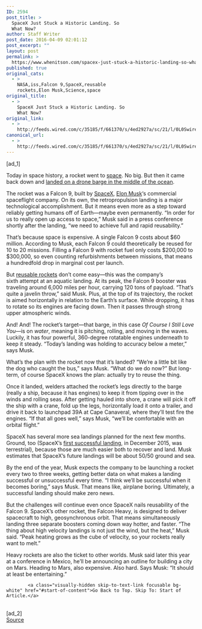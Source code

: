 ```yaml
---
ID: 2594
post_title: >
  SpaceX Just Stuck a Historic Landing. So
  What Now?
author: Staff Writer
post_date: 2016-04-09 02:01:12
post_excerpt: ""
layout: post
permalink: >
  https://www.whenitson.com/spacex-just-stuck-a-historic-landing-so-what-now/
published: true
original_cats:
  - >
    NASA,iss,Falcon 9,SpaceX,reusable
    rockets,Elon Musk,Science,space
original_title:
  - >
    SpaceX Just Stuck a Historic Landing. So
    What Now?
original_link:
  - >
    http://feeds.wired.com/c/35185/f/661370/s/4ed2927a/sc/21/l/0L0Swired0N0C20A160C0A40Cspacex0Ejust0Estuck0Ehistoric0Elanding0Enow0C/story01.htm
canonical_url:
  - >
    http://feeds.wired.com/c/35185/f/661370/s/4ed2927a/sc/21/l/0L0Swired0N0C20A160C0A40Cspacex0Ejust0Estuck0Ehistoric0Elanding0Enow0C/story01.htm
---
```

 [ad_1]
<br><div id=""><p>Today in space history, a rocket went to <a href="http://www.wired.com/tag/space/" target="_blank">space</a>. No big. But then it came back down and <a href="http://www.wired.com/2016/04/spacexs-rocket-victorious-robot-boat-last/" target="_blank">landed on a drone barge in the middle of the ocean</a>.</p>
<p>The rocket was a Falcon 9, built by <a href="http://www.wired.com/tag/spacex/" target="_blank">SpaceX</a>, <a href="http://www.wired.com/tag/elon-musk/" target="_blank">Elon Musk</a>‘s commercial spaceflight company. On its own, the retropropulsion landing is a major technological accomplishment. But it means even more as a step toward reliably getting humans off of Earth—maybe even permanently. “In order for us to really open up access to space,” Musk said in a press conference shortly after the landing, “we need to achieve full and rapid reusability.”</p>
<p>That’s because space is expensive. A single Falcon 9 costs about $60 million. According to Musk, each Falcon 9 could theoretically be reused for 10 to 20 missions. Filling a Falcon 9 with rocket fuel only costs $200,000 to $300,000, so even counting refurbishments between missions, that means a hundredfold drop in marginal cost per launch.</p>
<p>But <a href="http://www.wired.com/tag/reusable-rockets/" target="_blank">reusable rockets</a> don’t come easy—this was the company’s sixth attempt at an aquatic landing. At its peak, the Falcon 9 booster was traveling around 6,000 miles per hour, carrying 120 tons of payload. “That’s quite a javelin throw,” said Musk. Plus, at the top of its trajectory, the rocket is aimed horizontally in relation to the Earth’s surface. While dropping, it has to rotate so its engines are facing down. Then it passes through strong upper atmospheric winds.</p>
<p>And! And! The rocket’s target—that barge, in this case <em>Of Course I Still Love You—</em>is on <em>water</em>, meaning it is pitching, rolling, and moving in the waves. Luckily, it has four powerful, 360-degree rotatable engines underneath to keep it steady. “Today’s landing was holding to accuracy below a meter,” says Musk.</p>
<p>What’s the plan with the rocket now that it’s landed? “We’re a little bit like the dog who caught the bus,” says Musk. “What do we do now?” But long-term, of course SpaceX knows the plan: actually try to reuse the thing.</p>
<p>Once it landed, welders attached the rocket’s legs directly to the barge (really a ship, because it has engines) to keep it from tipping over in the winds and rolling seas. After getting hauled into shore, a crane will pick it off the ship with a crane, fold up the legs, horizontally load it onto a trailer, and drive it back to launchpad 39A at Cape Canaveral, where they’ll test fire the engines. “If that all goes well,” says Musk, “we’ll be comfortable with an orbital flight.”</p>
<p>SpaceX has several more sea landings planned for the next few months. Ground, too (SpaceX’s <a href="http://www.wired.com/2015/12/spacex-just-landed-rocket-ground-first-time/" target="_blank">first successful landing</a>, in December 2015, was terrestrial), because those are much easier both to recover and land. Musk estimates that SpaceX’s future landings will be about 50/50 ground and sea.</p>
<p>By the end of the year, Musk expects the company to be launching a rocket every two to three weeks, getting better data on what makes a landing successful or unsuccessful every time. “I think we’ll be successful when it becomes boring,” says Musk. That means like, airplane boring. Ultimately, a successful landing should make zero news.</p>
<p>But the challenges will continue even once SpaceX nails reusability of the Falcon 9. SpaceX’s other rocket, the Falcon Heavy, is designed to deliver spacecraft to high, geosynchronous orbit. That means simultaneously landing three separate boosters coming down way hotter, and faster. “The thing about high velocity landings is not just the wind, but the heat,” Musk said. “Peak heating grows as the cube of velocity, so your rockets really want to melt.”</p>
<p>Heavy rockets are also the ticket to other worlds. Musk said later this year at a conference in Mexico, he’ll be announcing an outline for building a city on Mars. Heading to Mars, also expensive. Also hard. Says Musk: “It should at least be entertaining.”</p>

			<a class="visually-hidden skip-to-text-link focusable bg-white" href="#start-of-content">Go Back to Top. Skip To: Start of Article.</a>

			
</div>
<br>[ad_2]
<br><a href="http://feeds.wired.com/c/35185/f/661370/s/4ed2927a/sc/21/l/0L0Swired0N0C20A160C0A40Cspacex0Ejust0Estuck0Ehistoric0Elanding0Enow0C/story01.htm">Source </a>